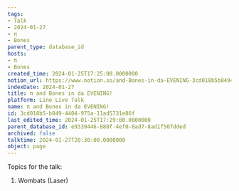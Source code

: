 ```yaml
---
tags:
- Talk
- 2024-01-27
- π
- Bones
parent_type: database_id
hosts:
- π
- Bones
created_time: 2024-01-25T17:25:00.0000000
notion_url: https://www.notion.so/and-Bones-in-da-EVENING-3cd018b5b8494404975a11ad5731e86f
indexDate: 2024-01-27
title: π and Bones in da EVENING!
platform: Line Live Talk
name: π and Bones in da EVENING!
id: 3cd018b5-b849-4404-975a-11ad5731e86f
last_edited_time: 2024-01-25T17:29:00.0000000
parent_database_id: e9339446-880f-4ef0-8ad7-8ad1f507dded
archived: false
talktime: 2024-01-27T20:30:00.0000000
object: page
---
```


Topics for the talk:
1. Wombats (Laser)

























